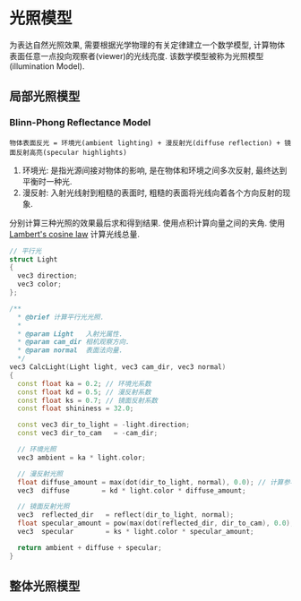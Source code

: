 # 光照模型

为表达自然光照效果, 需要根据光学物理的有关定律建立一个数学模型, 计算物体表面任意一点投向观察者(viewer)的光线亮度. 该数学模型被称为光照模型(illumination Model).

## 局部光照模型

### Blinn-Phong Reflectance Model
```
物体表面反光 = 环境光(ambient lighting) + 漫反射光(diffuse reflection) + 镜面反射高亮(specular highlights)
```
1. 环境光:   是指光源间接对物体的影响, 是在物体和环境之间多次反射, 最终达到平衡时一种光.
2. 漫反射:   入射光线射到粗糙的表面时, 粗糙的表面将光线向着各个方向反射的现象.

分别计算三种光照的效果最后求和得到结果. 使用点积计算向量之间的夹角. 使用 [Lambert's cosine law] 计算光线总量.

```c++
// 平行光
struct Light
{
  vec3 direction;
  vec3 color;
};

/**
  * @brief 计算平行光光照.
  *
  * @param Light   入射光属性.
  * @param cam_dir 相机观察方向.
  * @param normal  表面法向量.
  */
vec3 CalcLight(Light light, vec3 cam_dir, vec3 normal)
{
  const float ka = 0.2; // 环境光系数
  const float kd = 0.5; // 漫反射系数
  const float ks = 0.7; // 镜面反射系数
  const float shininess = 32.0;

  const vec3 dir_to_light = -light.direction;
  const vec3 dir_to_cam   = -cam_dir;

  // 环境光照
  vec3 ambient = ka * light.color;

  // 漫反射光照
  float diffuse_amount = max(dot(dir_to_light, normal), 0.0); // 计算参与漫反射的光线总量
  vec3  diffuse        = kd * light.color * diffuse_amount;

  // 镜面反射光照
  vec3  reflected_dir   = reflect(dir_to_light, normal);                                       // 计算反射光线方向
  float specular_amount = pow(max(dot(reflected_dir, dir_to_cam), 0.0), u_material.shininess); // 计算参与镜面反射的光线总量
  vec3  specular        = ks * light.color * specular_amount;

  return ambient + diffuse + specular;
}
```

## 整体光照模型


[lambert's cosine law]: https://en.wikipedia.org/wiki/Lambert%27s_cosine_law
